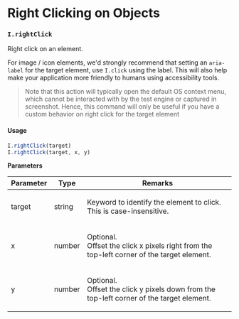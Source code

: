 # Right Clicking on Objects

### `I.rightClick` <a href="#irightclick" id="irightclick"></a>

Right click on an element.

For image / icon elements, we'd strongly recommend that setting an `aria-label` for the target element, use `I.click` using the label. This will also help make your application more friendly to humans using accessibility tools.

> Note that this action will typically open the default OS context menu, which cannot be interacted with by the test engine or captured in screenshot. Hence, this command will only be useful if you have a custom behavior on right click for the target element

#### Usage <a href="#usage" id="usage"></a>

```javascript
I.rightClick(target)
I.rightClick(target, x, y)
```

**Parameters**

| Parameter | Type   | Remarks                                                                                             |
| --------- | ------ | --------------------------------------------------------------------------------------------------- |
| target    | string | <p>Keyword to identify the element to click.<br>This is case-insensitive.</p>                       |
| x         | number | <p>Optional.<br>Offset the click x pixels right from the top-left corner of the target element.</p> |
| y         | number | <p>Optional.<br>Offset the click y pixels down from the top-left corner of the target element.</p>  |
